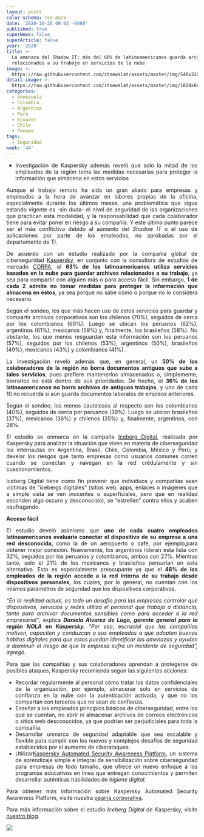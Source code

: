 ```yaml
---
layout: posts
color-schema: red-dark
date: '2020-10-26 09:02 -0400'
published: true
superNews: false
superArticle: false
year: '2020'
title: >-
  La amenaza del Shadow IT: más del 60% de latinoamericanos guarda archivos
  relacionados a su trabajo en servicios de la nube
image: >-
  https://raw.githubusercontent.com/itnewslat/assets/master/img/540x320/Shadow-IT-p.jpg
detail-image: >-
  https://raw.githubusercontent.com/itnewslat/assets/master/img/1024x680/Shadow-IT-g.jpg
categories:
  - Venezuela
  - Colombia
  - Argentina
  - Perú
  - Ecuador
  - Chile
  - Panama
tags:
  - Seguridad
week: '44'
---
```

<ul style="list-style-type: square; text-align: justify;">
	<li>Investigación de Kaspersky además reveló que solo la mitad de los empleados de la región toma las medidas necesarias para proteger la información que almacena en estos servicios</li>
</ul>
<p style="text-align: justify;">Aunque el trabajo remoto ha sido un gran aliado para empresas y empleados a la hora de avanzar en labores propias de la oficina, especialmente durante los últimos meses, una problemática que sigue estando vigente es -sin duda- el nivel de seguridad de las organizaciones que practican esta modalidad, y la responsabilidad que cada colaborador tiene para evitar poner en riesgo a su compañía. Y este último punto parece ser el más conflictivo debido al aumento del <em>Shadow IT</em> o el uso de aplicaciones por parte de los empleados, no aprobadas por el departamento de TI.</p>
<p style="text-align: justify;">De acuerdo con un estudio realizado por la compañía global de ciberseguridad <a href="https://latam.kaspersky.com/">Kaspersky</a>, en conjunto con la consultora de estudios de mercado <a href="http://corpa.cl/">CORPA</a>, el <strong>63% de los latinoamericanos utiliza servicios basados en la nube para guardar archivos relacionados a su trabajo</strong>, ya sea para compartir con alguien más o para acceso fácil. Sin embargo, <strong>1 de cada 2 admite no tomar medidas para proteger la información que almacena en éstos</strong>, ya sea porque no sabe cómo o porque no lo considera necesario.</p>
<p style="text-align: justify;">Según el sondeo, los que más hacen uso de estos servicios para guardar y compartir archivos corporativos son los chilenos (70%), seguidos de cerca por los colombianos (69%). Luego se ubican los peruanos (62%), argentinos (61%), mexicanos (59%) y, finalmente, los brasileños (58%). No obstante, los que menos resguardan esta información son los peruanos (57%), seguidos por los chilenos (53%), argentinos (50%), brasileños (49%), mexicanos (43%) y colombianos (41%).</p>
<p style="text-align: justify;">La investigación reveló además que, en general, un <strong>50% de los colaboradores de la región no borra documentos antiguos que sube a tales servicios</strong>, pues prefiere mantenerlos almacenados o, simplemente, borrarlos no está dentro de sus prioridades. De hecho, el <strong>36% de los latinoamericanos no </strong><strong>borra archivos de antiguos trabajos</strong>, y uno de cada 10 no recuerda si aún guarda documentos laborales de empleos anteriores.</p>
<p style="text-align: justify;">Según el sondeo, los menos cautelosos al respecto son los colombianos (40%), seguidos de cerca por peruanos (39%). Luego se ubican brasileños (37%), mexicanos (36%) y chilenos (35%) y, finalmente, argentinos, con 28%.</p>
<p style="text-align: justify;">El estudio se enmarca en la campaña <a href="https://kas.pr/f3gg">Iceberg Digital</a>, realizada por Kaspersky para analizar la situación que viven en materia de ciberseguridad los internautas en Argentina, Brasil, Chile, Colombia, México y Perú; y develar los riesgos que tanto empresas como usuarios comunes corren cuando se conectan y navegan en la red crédulamente y sin cuestionamientos.</p>
<p style="text-align: justify;">Iceberg Digital tiene como fin prevenir que individuos y compañías sean víctimas de “icebergs digitales” (sitios web, apps, enlaces o imágenes que a simple vista se ven inocentes o superficiales, pero que en realidad esconden algo oscuro y desconocido), se “estrellen” contra ellos y acaben naufragando.</p>
<p style="text-align: justify;"><strong>Acceso fácil</strong></p>
<p style="text-align: justify;">El estudio develó asimismo que <strong>uno de cada cuatro empleados latinoamericanos evaluaría conectar el dispositivo de su empresa a una red desconocida, </strong>como la de un aeropuerto o café, por ejemplo,para obtener mejor conexión. Nuevamente, los argentinos lideran esta lista con 32%, seguidos por los peruanos y colombianos, ambos con 27%. Mientras tanto, solo el 21% de los mexicanos y brasileños pensarían en esta alternativa. Esto es especialmente preocupante ya que el <strong>46% de los empleados de la región accede a la red interna de su trabajo desde dispositivos personales</strong>, los cuales, por lo general, no cuentan con los mismos parámetros de seguridad que los dispositivos corporativos.</p>
<p style="text-align: justify;"><em>“En la realidad actual, </em><em>es todo un desafío para las empresas controlar qué dispositivos, servicios y redes utiliza el personal que trabaja a distancia, tanto para archivar documentos sensibles como para acceder a la red empresarial”</em>, explica <strong><em>Daniela Alvarez de Lugo, gerente general para la región NOLA en Kaspersky. </em></strong> <em>“Por eso</em>, es<em>crucial que las compañías motiven, capaciten y conduzcan a sus empleados a que adopten buenos hábitos digitales para que estos puedan identificar las amenazas y ayuden a disminuir el riesgo de que la empresa sufra un incidente de seguridad”, agregó.  </em></p>
<p style="text-align: justify;">Para que las compañías y sus colaboradores aprendan a protegerse de posibles ataques, Kaspersky recomienda seguir las siguientes acciones:</p>

<ul style="text-align: justify;">
	<li>Recordar regularmente al personal cómo tratar los datos confidenciales de la organización, por ejemplo, almacenar solo en servicios de confianza en la nube con la autenticación activada, y que no los compartan con terceros que no sean de confianza.</li>
	<li>Enseñar a los empleados principios básicos de ciberseguridad, entre los que se cuentan, no abrir ni almacenar archivos de correos electrónicos o sitios web desconocidos, ya que podrían ser perjudiciales para toda la compañía.</li>
	<li>Desarrollar unmarco de seguridad adaptable que sea escalable y flexible para cumplir con los nuevos y complejos desafíos de seguridad establecidos por el aumento de ciberataques.</li>
	<li>Utilizar<a href="https://latam.kaspersky.com/small-to-medium-business-security/security-awareness-platform">Kaspersky Automated Security Awareness Platform</a>, un sistema de aprendizaje simple e integral de sensibilización sobre ciberseguridad para empresas de todo tamaño, que ofrece un nuevo enfoque a los programas educativos en línea que entregan conocimientos y permiten desarrollar auténticas habilidades de <em>higiene digital.</em></li>
</ul>
<p style="text-align: justify;">Para obtener más información sobre Kaspersky Automated Security Awareness Platform, visite nuestra <a href="https://latam.kaspersky.com/small-to-medium-business-security/security-awareness-platform">página corporativa</a>.</p>
<p style="text-align: justify;">Para más información sobre el estudio <em>Iceberg Digital</em> de Kaspersky, visite <a href="https://kas.pr/f3gg">nuestro blog</a>.</p>

<img src="https://tracker.metricool.com/c3po.jpg?hash=56f88a41e39ab42c063cc51676587a04"/>
